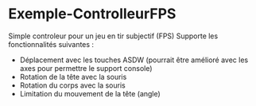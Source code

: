 # Exemple-ControlleurFPS

Simple controleur pour un jeu en tir subjectif (FPS)
Supporte les fonctionnalités suivantes :

- Déplacement avec les touches ASDW (pourrait être amélioré avec les axes pour permettre le support console)
- Rotation de la tête avec la souris
- Rotation du corps avec la souris
- Limitation du mouvement de la tête (angle)
